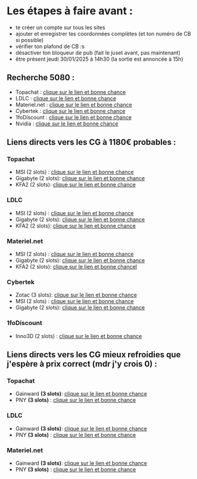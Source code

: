 # Les étapes à faire avant :
- te créer un compte sur tous les sites
- ajouter et enregistrer tes coordonnées complètes (et ton numéro de CB si possible)
- vérifier ton plafond de CB :s
- désactiver ton bloqueur de pub (fait le juset avant, pas maintenant)
- être présent jeudi 30/01/2025 à 14h30 (la sortie est annoncée à 15h)

## Recherche 5080 :
- Topachat : [clique sur le lien et bonne chance](https://www.topachat.com/pages/produits_cat_est_micro_puis_rubrique_est_wgfx_pcie_puis_ordre_est_P_puis_sens_est_ASC_puis_f_est_58-13367.html)
- LDLC : [clique sur le lien et bonne chance](https://www.ldlc.com/informatique/pieces-informatique/carte-graphique-interne/c4684/+fv121-126519.html?sort=1)
- Materiel.net : [clique sur le lien et bonne chance](https://www.materiel.net/carte-graphique/l426/+fv121-126519/?sort=1)
- Cybertek :  [clique sur le lien et bonne chance](https://www.cybertek.fr/carte-graphique-6.aspx?crits=8715&order=i%3ad%3bp%3aa%3b)
- 1foDiscount :  [clique sur le lien et bonne chance](https://www.1fodiscount.com/f7-carte-graphique/w33-Nvidia%20Geforce%20RTX%205080/?o=1prc48)
- Nvidia :  [clique sur le lien et bonne chance](https://marketplace.nvidia.com/fr-fr/consumer/graphics-cards/)

## Liens directs vers les CG à 1180€ probables :
### Topachat
-   MSI (2 slots) : [clique sur le lien et bonne chance](https://www.topachat.com/pages/detail2_cat_est_micro_puis_rubrique_est_wgfx_pcie_puis_ref_est_in20026919.html)
-   Gigabyte (2 slots): [clique sur le lien et bonne chance](https://www.topachat.com/pages/detail2_cat_est_micro_puis_rubrique_est_wgfx_pcie_puis_ref_est_in20026792.html)
-   KFA2 (2 slots): [clique sur le lien et bonne chance](https://www.topachat.com/pages/detail2_cat_est_micro_puis_rubrique_est_wgfx_pcie_puis_ref_est_in20026960.html)

### LDLC
-   MSI (2 slots) : [clique sur le lien et bonne chance](https://www.ldlc.com/fiche/PB00660818.html)
-   Gigabyte (2 slots): [clique sur le lien et bonne chance](https://www.ldlc.com/fiche/PB00660754.html)
-   KFA2 (2 slots): [clique sur le lien et bonne chance](https://www.ldlc.com/fiche/PB00662468.html)

### Materiel.net
-   MSI (2 slots) : [clique sur le lien et bonne chance](https://www.materiel.net/produit/202501140079.html)
-   Gigabyte (2 slots): [clique sur le lien et bonne chance](https://www.materiel.net/produit/202501060119.html)
-   KFA2 (2 slots): [clique sur le lien et bonne chancel](https://www.materiel.net/produit/202501170061.html)

### Cybertek
-   Zotac (3 slots): [clique sur le lien et bonne chance](https://www.cybertek.fr/carte-graphique/zotac-geforce-rtx-5080-solid-150457.aspx)
-   MSI (2 slots) : [clique sur le lien et bonne chance](https://www.cybertek.fr/carte-graphique/msi-geforce-rtx-5080-16g-ventus-3x-oc-150391.aspx)
-   Gigabyte (2 slots): [clique sur le lien et bonne chance](https://www.cybertek.fr/carte-graphique/gigabyte-geforce-rtx-5080-windforce-sff-16g-150384.aspx)

### 1foDiscount
-   Inno3D (2 slots) : [clique sur le lien et bonne chance](https://www.1fodiscount.com/p212678-carte-graphique-inno3d-geforce-rtx-5080-x3/)

## Liens directs vers les CG mieux refroidies que j'espère à prix correct (mdr j'y crois 0) :

### Topachat
-   Gainward **(3 slots)**: [clique sur le lien et bonne chance](https://www.topachat.com/pages/detail2_cat_est_micro_puis_rubrique_est_wgfx_pcie_puis_ref_est_in20026773.html)
-   PNY **(3 slots)** : [clique sur le lien et bonne chance](https://www.topachat.com/pages/detail2_cat_est_micro_puis_rubrique_est_wgfx_pcie_puis_ref_est_in20026833.html)

### LDLC
-   Gainward **(3 slots)**: [clique sur le lien et bonne chance](https://www.ldlc.com/fiche/PB00660831.html)
-   PNY **(3 slots)** : [clique sur le lien et bonne chance](https://www.ldlc.com/fiche/PB00661431.html)

### Materiel.net
-   Gainward **(3 slots)**: [clique sur le lien et bonne chance](https://www.materiel.net/produit/202501030011.html)
-   PNY **(3 slots)** : [clique sur le lien et bonne chance](https://www.materiel.net/produit/202501100029.html)
